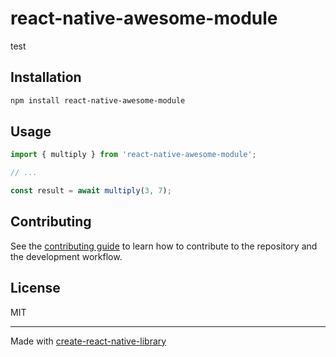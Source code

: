# react-native-awesome-module

test

## Installation

```sh
npm install react-native-awesome-module
```

## Usage

```js
import { multiply } from 'react-native-awesome-module';

// ...

const result = await multiply(3, 7);
```

## Contributing

See the [contributing guide](CONTRIBUTING.md) to learn how to contribute to the repository and the development workflow.

## License

MIT

---

Made with [create-react-native-library](https://github.com/callstack/react-native-builder-bob)
